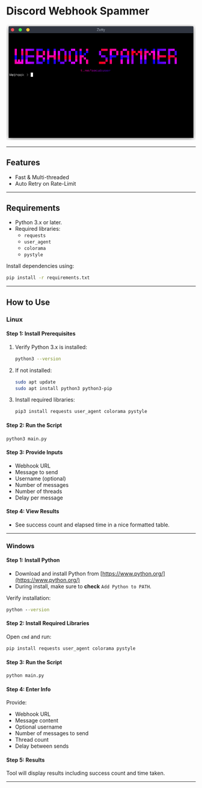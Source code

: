 # Discord Webhook Spammer

![Screenshot of Tool](tool_screenshot.png)

---

## Features
- Fast & Multi-threaded
- Auto Retry on Rate-Limit

---

## Requirements
- Python 3.x or later.
- Required libraries:
  - `requests`
  - `user_agent`
  - `colorama`
  - `pystyle`

Install dependencies using:
```bash
pip install -r requirements.txt
````

---

## How to Use

### Linux

#### Step 1: Install Prerequisites

1. Verify Python 3.x is installed:

   ```bash
   python3 --version
   ```
2. If not installed:

   ```bash
   sudo apt update
   sudo apt install python3 python3-pip
   ```
3. Install required libraries:

   ```bash
   pip3 install requests user_agent colorama pystyle
   ```

#### Step 2: Run the Script

```bash
python3 main.py
```

#### Step 3: Provide Inputs

* Webhook URL
* Message to send
* Username (optional)
* Number of messages
* Number of threads
* Delay per message

#### Step 4: View Results

* See success count and elapsed time in a nice formatted table.

---

### Windows

#### Step 1: Install Python

* Download and install Python from [https://www.python.org/](https://www.python.org/)
* During install, make sure to **check** `Add Python to PATH`.

Verify installation:

```cmd
python --version
```

#### Step 2: Install Required Libraries

Open `cmd` and run:

```cmd
pip install requests user_agent colorama pystyle
```

#### Step 3: Run the Script

```cmd
python main.py
```

#### Step 4: Enter Info

Provide:

* Webhook URL
* Message content
* Optional username
* Number of messages to send
* Thread count
* Delay between sends

#### Step 5: Results

Tool will display results including success count and time taken.

---
